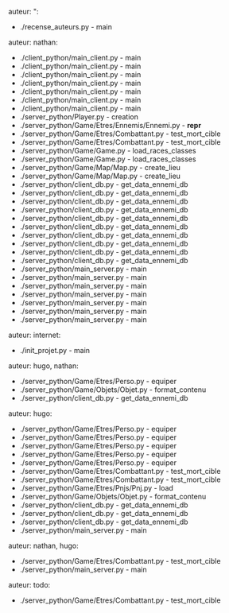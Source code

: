 

auteur: ":
  - ./recense_auteurs.py -  main

auteur: nathan:
  - ./client_python/main_client.py -  main
  - ./client_python/main_client.py -  main
  - ./client_python/main_client.py -  main
  - ./client_python/main_client.py -  main
  - ./client_python/main_client.py -  main
  - ./client_python/main_client.py -  main
  - ./client_python/main_client.py -  main
  - ./server_python/Player.py -  creation
  - ./server_python/Game/Etres/Ennemis/Ennemi.py -  __repr__
  - ./server_python/Game/Etres/Combattant.py -  test_mort_cible
  - ./server_python/Game/Etres/Combattant.py -  test_mort_cible
  - ./server_python/Game/Game.py -  load_races_classes
  - ./server_python/Game/Game.py -  load_races_classes
  - ./server_python/Game/Map/Map.py -  create_lieu
  - ./server_python/Game/Map/Map.py -  create_lieu
  - ./server_python/client_db.py -  get_data_ennemi_db
  - ./server_python/client_db.py -  get_data_ennemi_db
  - ./server_python/client_db.py -  get_data_ennemi_db
  - ./server_python/client_db.py -  get_data_ennemi_db
  - ./server_python/client_db.py -  get_data_ennemi_db
  - ./server_python/client_db.py -  get_data_ennemi_db
  - ./server_python/client_db.py -  get_data_ennemi_db
  - ./server_python/client_db.py -  get_data_ennemi_db
  - ./server_python/client_db.py -  get_data_ennemi_db
  - ./server_python/client_db.py -  get_data_ennemi_db
  - ./server_python/main_server.py -  main
  - ./server_python/main_server.py -  main
  - ./server_python/main_server.py -  main
  - ./server_python/main_server.py -  main
  - ./server_python/main_server.py -  main
  - ./server_python/main_server.py -  main
  - ./server_python/main_server.py -  main

auteur: internet:
  - ./init_projet.py -  main

auteur: hugo, nathan:
  - ./server_python/Game/Etres/Perso.py -  equiper
  - ./server_python/Game/Objets/Objet.py -  format_contenu
  - ./server_python/client_db.py -  get_data_ennemi_db

auteur: hugo:
  - ./server_python/Game/Etres/Perso.py -  equiper
  - ./server_python/Game/Etres/Perso.py -  equiper
  - ./server_python/Game/Etres/Perso.py -  equiper
  - ./server_python/Game/Etres/Perso.py -  equiper
  - ./server_python/Game/Etres/Perso.py -  equiper
  - ./server_python/Game/Etres/Combattant.py -  test_mort_cible
  - ./server_python/Game/Etres/Combattant.py -  test_mort_cible
  - ./server_python/Game/Etres/Pnjs/Pnj.py -  load
  - ./server_python/Game/Objets/Objet.py -  format_contenu
  - ./server_python/client_db.py -  get_data_ennemi_db
  - ./server_python/client_db.py -  get_data_ennemi_db
  - ./server_python/client_db.py -  get_data_ennemi_db
  - ./server_python/main_server.py -  main

auteur: nathan, hugo:
  - ./server_python/Game/Etres/Combattant.py -  test_mort_cible
  - ./server_python/main_server.py -  main

auteur: todo:
  - ./server_python/Game/Etres/Combattant.py -  test_mort_cible